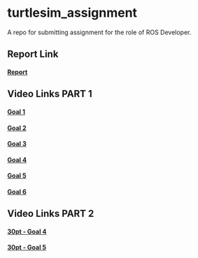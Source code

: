 # turtlesim_assignment
A repo for submitting assignment for the role of ROS Developer.  

## Report Link
#### [Report](https://github.com/yazidmarzuk/turtlesim_assignment/blob/master/FinalReport.pdf)

## Video Links PART 1

#### [Goal 1](https://drive.google.com/file/d/1AaID8jekgSAx97cgj_4Z8Nr0o8PjEvQW/view?usp=sharing)
#### [Goal 2](https://drive.google.com/file/d/1wJZYR0nw6jfDODo1hHPmE6a2lc3ALeLm/view?usp=sharing)
#### [Goal 3](https://drive.google.com/file/d/1aTU4SufDKWmXh1yWN4tl4fP0DiHF9u1j/view?usp=drive_link)
#### [Goal 4](https://drive.google.com/file/d/1bhIwgVEu9LXUF1HKtkNDgdqqenvufkLi/view?usp=drive_link)
#### [Goal 5](https://drive.google.com/file/d/1IQQ2v37eQfP4O063ubjV3BUt5Mj-vc_x/view?usp=drive_link)
#### [Goal 6](https://drive.google.com/file/d/1kyWJnir1CZuFUV_u7BIV-wtSlOmVBeRD/view?usp=drive_link)

## Video Links PART 2

#### [30pt - Goal 4](https://drive.google.com/file/d/18yYtJoIfCK0ZPQF6KiDfgXFE9Horg2m9/view?usp=drive_link)
#### [30pt - Goal 5](https://drive.google.com/file/d/1Rl6ljVpCSrSgoomrk52JOZOmNpvVKppw/view?usp=drive_link)
